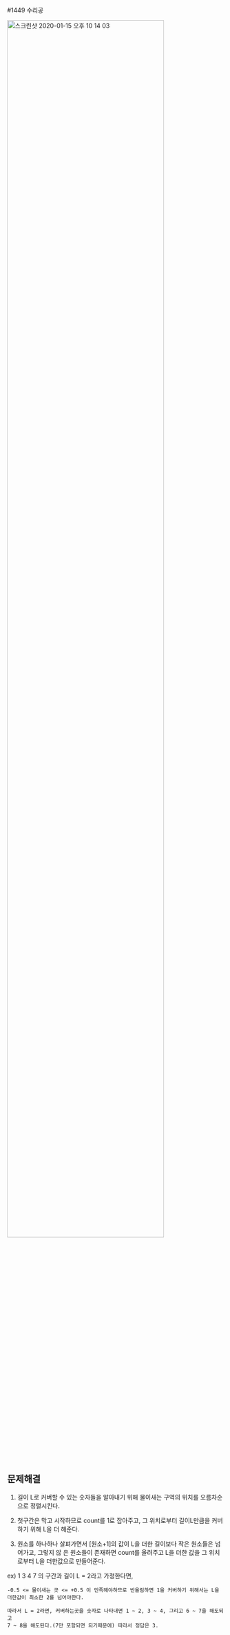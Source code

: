#1449 수리공

<img width= 85% alt="스크린샷 2020-01-15 오후 10 14 03" src="https://user-images.githubusercontent.com/56511253/72516006-4c060680-3894-11ea-9b33-b38dd44a7841.PNG">
<br><br>

문제해결
---------
1. 길이 L로 커버할 수 있는 숫자들을 알아내기 위해 물이새는 구역의 위치를 오름차순으로 정렬시킨다.

2. 첫구간은 막고 시작하므로 count를 1로 잡아주고, 그 위치로부터 길이L만큼을 커버하기 위해 L을 더
   해준다. 
   
3. 원소를 하나하나 살펴가면서 [원소+1]의 값이 L을 더한 길이보다 작은 원소들은 넘어가고, 그렇지 않
   은 원소들이 존재하면 count를 올려주고 L을 더한 값을 그 위치로부터 L을 더한값으로 만들어준다.
   
ex) 1 3 4 7 의 구간과 길이 L = 2라고 가정한다면,
    
    -0.5 <= 물이새는 곳 <= +0.5 이 만족해야하므로 반올림하면 1을 커버하기 위해서는 L을
    더한값이 최소한 2를 넘어야한다.
    
    따라서 L = 2라면, 커버하는곳을 숫자로 나타내면 1 ~ 2, 3 ~ 4, 그리고 6 ~ 7을 해도되고
    7 ~ 8을 해도된다.(7만 포함되면 되기때문에) 따라서 정답은 3.
